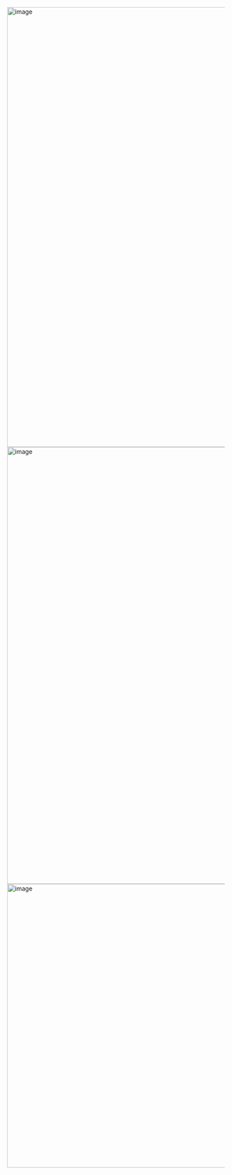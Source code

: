 <img width="1919" height="1019" alt="image" src="https://github.com/user-attachments/assets/cfdf6494-6d4b-4e39-8211-99d5a58d0839" />
<img width="1920" height="1012" alt="image" src="https://github.com/user-attachments/assets/7f2cc1de-ef3e-4d5a-983b-e30de4c0b289" />
<img width="1404" height="657" alt="image" src="https://github.com/user-attachments/assets/04e34b43-8c2c-4767-9662-f608587588c1" />
